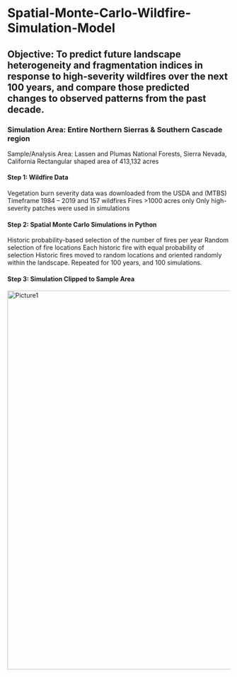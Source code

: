 # Spatial-Monte-Carlo-Wildfire-Simulation-Model
## Objective: To predict future landscape heterogeneity and fragmentation indices in response to high-severity wildfires over the next 100 years, and compare those predicted changes to observed patterns from the past decade.

### Simulation Area: Entire Northern Sierras & Southern Cascade region 
Sample/Analysis Area: Lassen and Plumas National Forests, Sierra Nevada, California
Rectangular shaped area of 413,132 acres

#### Step 1: Wildfire Data
Vegetation burn severity data was downloaded from the USDA and (MTBS)
Timeframe 1984 – 2019 and 157 wildfires
Fires >1000 acres only
Only high-severity patches were used in simulations
#### Step 2: Spatial Monte Carlo Simulations in Python
Historic probability-based selection of the number of fires per year
Random selection of fire locations
Each historic fire with equal probability of selection
Historic fires moved to random locations and oriented randomly within the landscape. 
Repeated for 100 years, and 100 simulations.

#### Step 3: Simulation Clipped to Sample Area


                
    
           
<img width="857" alt="Picture1" src="https://github.com/paudelasha/Spatial-Monte-Carlo-Wildfire-Simulation-Model/assets/113131787/c284432e-4e9e-43fa-b8dc-6d984d1954d4">

